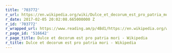 ```yaml
---
title: '703772'
r_url: https://en.wikipedia.org/wiki/Dulce_et_decorum_est_pro_patria_mori
r_date: 2017-02-05 20:02:08.665000000 Z
r_id: '703772'
r_wrapped_url: https://www.reading.am/p/4Bd1/https://en.wikipedia.org/wiki/Dulce_et_decorum_est_pro_patria_mori
r_page_id: '516642'
r_page_title: Dulce et decorum est pro patria mori - Wikipedia
r_title: Dulce et decorum est pro patria mori - Wikipedia
---
```


